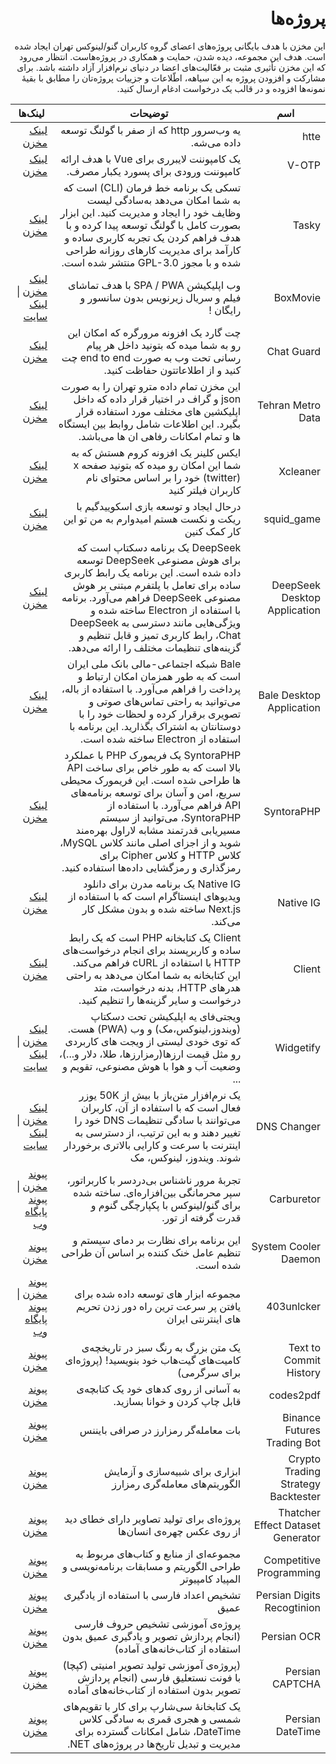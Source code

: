 <h1 dir="rtl">پروژه‌ها</h1>
<p dir="rtl">این مخزن با هدف بایگانی پروژه‌های اعضای گروه کاربران گنو/لینوکس تهران ایجاد شده است. هدف این مجموعه، دیده شدن، حمایت و همکاری در پروژه‌هاست. انتظار می‌رود که این مخزن تأثیری مثبت بر فعّالیت‌های اعضا در دنیای نرم‌افزار آزاد داشته باشد. برای مشارکت و افزودن پروژه به این سیاهه، اطّلاعات و جزییات پروژه‌تان را مطابق با بقیهٔ نمونه‌ها افزوده و در قالب یک درخواست ادغام ارسال کنید.</p>

<div dir="rtl">
<table>
  <thead>
    <tr>
      <th>اسم</th>
      <th>توضیحات</th>
      <th>لینک‌ها</th>
    </tr>
  </thead>

  <tbody>
    <tr>
      <td>htte</td>
      <td>یه وب‌سرور http که از صفر با گولنگ توسعه داده می‌شه.</td>
      <td><a href="https://github.com/the-pesar/htte">لینک مخزن</a></td>
    </tr>
    <tr>
      <td>V-OTP</td>
      <td>یک کامپوننت لایبرری برای Vue با هدف ارائه کامپوننت ورودی برای پسورد یکبار مصرف.</td>
      <td><a href="https://github.com/Saman-Safaei-Dev/v-otp">لینک مخزن</a></td>
    </tr>
    <tr>
      <td>Tasky</td>
      <td>تسکی یک برنامه خط فرمان (CLI) است که به شما امکان می‌دهد به‌سادگی لیست وظایف خود را ایجاد و مدیریت کنید. این ابزار بصورت کامل با گولنگ توسعه پیدا کرده و با هدف فراهم کردن یک تجربه کاربری ساده و کارآمد برای مدیریت کارهای روزانه طراحی شده و با مجوز GPL-3.0 منتشر شده است.</td>
      <td><a href="https://github.com/shahriaarrr/tasky">لینک مخزن</a></td>
    </tr>
    <tr>
      <td>BoxMovie</td>
      <td>وب اپلیکیشن SPA / PWA با هدف تماشای فیلم و سریال زیرنویس بدون سانسور و رایگان !</td>
      <td><a href="https://github.com/BoxMovie/BoxMovie.github.io">لینک مخزن</a> | <a href="https://boxmovie.github.io">لینک سایت</a></td>
    </tr>
    <tr>
      <td>Chat Guard</td>
      <td>چت گارد یک افزونه مرورگره که امکان این رو به شما میده که بتونید داخل هر پیام رسانی تحت وب به صورت end to end چت کنید و از اطلاعاتتون حفاظت کنید.</td>
      <td><a href="https://github.com/PrivacyForge/ChatGuard">لینک مخزن</a></td>
    </tr>
    <tr>
      <td>Tehran Metro Data</td>
      <td>این مخزن تمام داده مترو تهران را به صورت json و گراف در اختیار قرار داده که داخل اپلیکشین های مختلف مورد استفاده قرار بگیرد. این اطلاعات شامل روابط بین ایستگاه ها و تمام امکانات رفاهی ان ها می‌باشد.</td>
      <td><a href="https://github.com/mostafa-kheibary/tehran-metro-data">لینک مخزن</a></td>
    </tr>
    <tr>
      <td>Xcleaner</td>
      <td>ایکس کلینر یک افزونه کروم هستش که به شما این امکان رو میده که بتونید صفحه x (twitter) خود را بر اساس محتوای نام کاربران فیلتر کنید</td>
      <td><a href="https://github.com/mostafa-kheibary/xCleaner">لینک مخزن</a></td>
    </tr>
    <tr>
      <td>squid_game</td>
      <td>درحال ایجاد و توسعه بازی اسکوییدگیم با ریکت و نکست هستم امیدوارم به من تو این کار کمک کنین</td>
      <td><a href="https://github.com/mh-morowati/squid_game">لینک مخزن</a></td>
    </tr>
    <tr>
      <td>DeepSeek Desktop Application</td>
      <td>DeepSeek یک برنامه دسکتاپ است که برای هوش مصنوعی DeepSeek توسعه داده شده است. این برنامه یک رابط کاربری ساده برای تعامل با پلتفرم مبتنی بر هوش مصنوعی DeepSeek فراهم می‌آورد. برنامه با استفاده از Electron ساخته شده و ویژگی‌هایی مانند دسترسی به DeepSeek Chat، رابط کاربری تمیز و قابل تنظیم و گزینه‌های تنظیمات مختلف را ارائه می‌دهد.</td>
      <td><a href="https://github.com/code3-dev/deepseek-desktop">لینک مخزن</a></td>
    </tr>
    <tr>
      <td>Bale Desktop Application</td>
      <td>Bale شبکه اجتماعی-مالی بانک ملی ایران است که به طور همزمان امکان ارتباط و پرداخت را فراهم می‌آورد. با استفاده از باله، می‌توانید به راحتی تماس‌های صوتی و تصویری برقرار کرده و لحظات خود را با دوستانتان به اشتراک بگذارید. این برنامه با استفاده از Electron ساخته شده است.</td>
      <td><a href="https://github.com/code3-dev/bale-desktop">لینک مخزن</a></td>
    </tr>
    <tr>
      <td>SyntoraPHP</td>
      <td>SyntoraPHP یک فریمورک PHP با عملکرد بالا است که به طور خاص برای ساخت API ها طراحی شده است. این فریمورک محیطی سریع، امن و آسان برای توسعه برنامه‌های API فراهم می‌آورد. با استفاده از SyntoraPHP، می‌توانید از سیستم مسیریابی قدرتمند مشابه لاراول بهره‌مند شوید و از اجزای اصلی مانند کلاس MySQL، کلاس HTTP و کلاس Cipher برای رمزگذاری و رمزگشایی داده‌ها استفاده کنید.</td>
      <td><a href="https://github.com/code3-dev/SyntoraPHP">لینک مخزن</a></td>
    </tr>
    <tr>
      <td>Native IG</td>
      <td>Native IG یک برنامه مدرن برای دانلود ویدیوهای اینستاگرام است که با استفاده از Next.js ساخته شده و بدون مشکل کار می‌کند.</td>
      <td><a href="https://github.com/code3-dev/native-ig">لینک مخزن</a></td>
    </tr>
    <tr>
      <td>Client</td>
      <td>Client یک کتابخانه PHP است که یک رابط ساده و کاربرپسند برای انجام درخواست‌های HTTP با استفاده از cURL فراهم می‌کند. این کتابخانه به شما امکان می‌دهد به راحتی هدرهای HTTP، بدنه درخواست، متد درخواست و سایر گزینه‌ها را تنظیم کنید.</td>
      <td><a href="https://github.com/httptools/Client">لینک مخزن</a></td>
    </tr>
    <tr>
      <td>Widgetify</td>
      <td>ویجتی‌فای یه اپلیکیشن تحت دسکتاپ (ویندوز،لینوکس،مک) و وب (PWA) هست. که توی خودی لیستی از ویجت های کاربردی رو مثل قیمت ارزها(رمزارزها، طلا، دلار و...)، وضعیت آب و هوا با هوش مصنوعی، تقویم و ...</td>
      <td><a href="https://github.com/widgetify-app/">لینک مخزن</a> | <a href="https://www.widgetify.ir/">لینک سایت</a></td>
    </tr>
    <tr>
      <td>DNS Changer</td>
      <td>یک نرم‌افزار متن‌باز با بیش از 50K یوزر فعال است که با استفاده از آن، کاربران می‌توانند با سادگی تنظیمات DNS خود را تغییر دهند و به این ترتیب، از دسترسی به اینترنت با سرعت و کارایی بالاتری برخوردار شوند. ویندوز، لینوکس، مک</td>
      <td><a href="https://github.com/DnsChanger">لینک مخزن</a> | <a href="https://dnschanger.github.io">لینک سایت</a></td>
    </tr>
    <tr>
      <td>Carburetor</td>
      <td>تجربهٔ مرور ناشناس بی‌دردسر با کاربراتور، سپر محرمانگی بین‌افزاره‌ای. ساخته شده برای گنو/لینوکس با پکپارچگی گنوم و قدرت گرفته از تور.</td>
      <td><a href="https://framagit.org/tractor/carburetor">پیوند مخزن</a> | <a href="https://flathub.org/fa/apps/io.frama.tractor.carburetor">پیوند پایگاه وب</a></td>
    </tr>
    <tr>
      <td>System Cooler Daemon</td>
      <td>این برنامه برای نظارت بر دمای سیستم و تنظیم عامل خنک کننده بر اساس آن طراحی شده است.</td>
      <td><a href="https://github.com/LogicCavalier/SystemCooler.git">پیوند مخزن</a></td>
    </tr>
    <tr>
      <td>403unlcker</td>
      <td>مجموعه ابزار های توسعه داده شده برای یافتن پر سرعت ترین راه دور زدن تحریم های اینترنتی ایران</td>
      <td><a href="https://github.com/403unlocker">پیوند مخزن</a> | <a href="https://403unlocker.ir/">پیوند پایگاه وب</a></td>
    </tr>
    <tr>
      <td>Text to Commit History</td>
      <td>یک متن بزرگ به رنگ سبز در تاریخچه‌ی کامیت‌های گیت‌هاب خود بنویسید! (پروژه‌ای برای سرگرمی)</td>
      <td><a href="https://github.com/erfaniaa/text-to-commit-history">پیوند مخزن</a></td>
    </tr>
    <tr>
      <td>codes2pdf</td>
      <td>به آسانی از روی کدهای خود یک کتابچه‌ی قابل چاپ کردن و خوانا بسازید.</td>
      <td><a href="https://github.com/erfaniaa/codes2pdf">پیوند مخزن</a></td>
    </tr>
    <tr>
      <td>Binance Futures Trading Bot</td>
      <td>بات معامله‌گر رمزارز در صرافی بایننس</td>
      <td><a href="https://github.com/erfaniaa/binance-futures-trading-bot">پیوند مخزن</a></td>
    </tr>
    <tr>
      <td>Crypto Trading Strategy Backtester</td>
      <td>ابزاری برای شبیه‌سازی و آزمایش الگوریتم‌های معامله‌گری رمزارز</td>
      <td><a href="https://github.com/erfaniaa/crypto-trading-strategy-backtester">پیوند مخزن</a></td>
    </tr>
    <tr>
      <td>Thatcher Effect Dataset Generator</td>
      <td>پروژه‌ای برای تولید تصاویر دارای خطای دید از روی عکس چهره‌ی انسان‌ها</td>
      <td><a href="https://github.com/Erfaniaa/thatcher-effect-dataset-generator">پیوند مخزن</a></td>
    </tr>
    <tr>
      <td>Competitive Programming</td>
      <td>مجموعه‌ای از منابع و کتاب‌های مربوط به طراحی الگوریتم و مسابقات برنامه‌نویسی و المپیاد کامپیوتر</td>
      <td><a href="https://github.com/Erfaniaa/competitive-programming">پیوند مخزن</a></td>
    </tr>
    <tr>
      <td>Persian Digits Recogtinion</td>
      <td>تشخیص اعداد فارسی با استفاده از یادگیری عمیق</td>
      <td><a href="https://github.com/Erfaniaa/persian-digits-recognition">پیوند مخزن</a></td>
    </tr>
    <tr>
      <td>Persian OCR</td>
      <td>پروژه‌ی آموزشی تشخیص حروف فارسی (انجام پردازش تصویر و یادگیری عمیق بدون استفاده از کتاب‌خانه‌های آماده)</td>
      <td><a href="https://github.com/Erfaniaa/Persian-OCR">پیوند مخزن</a></td>
    </tr>
    <tr>
      <td>Persian CAPTCHA</td>
      <td>(پروژه‌ی آموزشی تولید تصویر امنیتی (کپچا) با فونت نستعلیق فارسی (انجام پردازش تصویر بدون استفاده از کتاب‌خانه‌های آماده</td>
      <td><a href="https://github.com/KhassTeam/Persian-CAPTCHA">پیوند مخزن</a></td>
    </tr>
    <tr>
      <td>Persian DateTime</td>
      <td>یک کتابخانهٔ سی‌شارپ برای کار با تقویم‌های شمسی و هجری قمری به سادگی کلاس DateTime، شامل امکانات گسترده برای مدیریت و تبدیل تاریخ‌ها در پروژه‌های NET.</td>
      <td><a href="https://github.com/Mds92/MD.PersianDateTime">پیوند مخزن</a></td>
    </tr>
  </tbody>
</table>
